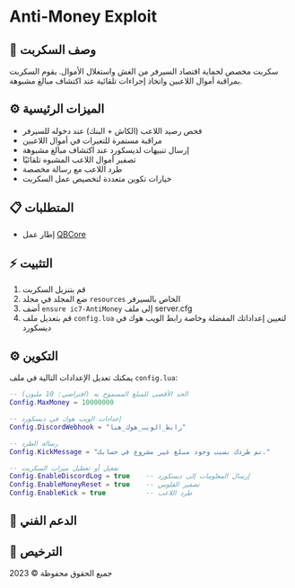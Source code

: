 # Anti-Money Exploit

## 🌟 وصف السكربت
سكربت مخصص لحماية اقتصاد السيرفر من الغش واستغلال الأموال. يقوم السكربت بمراقبة أموال اللاعبين واتخاذ إجراءات تلقائية عند اكتشاف مبالغ مشبوهة.

## ⚙️ الميزات الرئيسية
- فحص رصيد اللاعب (الكاش + البنك) عند دخوله للسيرفر
- مراقبة مستمرة للتغيرات في أموال اللاعبين
- إرسال تنبيهات لديسكورد عند اكتشاف مبالغ مشبوهة
- تصفير أموال اللاعب المشبوه تلقائيًا
- طرد اللاعب مع رسالة مخصصة
- خيارات تكوين متعددة لتخصيص عمل السكربت

## 📋 المتطلبات
- إطار عمل [QBCore](https://github.com/qbcore-framework)

## ⚡ التثبيت
1. قم بتنزيل السكربت
2. ضع المجلد في مجلد `resources` الخاص بالسيرفر
3. أضف `ensure ic7-AntiMoney` إلى ملف server.cfg
4. قم بتعديل ملف `config.lua` لتعيين إعداداتك المفضلة وخاصة رابط الويب هوك في ديسكورد

## ⚙️ التكوين
يمكنك تعديل الإعدادات التالية في ملف `config.lua`:

```lua
-- الحد الأقصى للمبلغ المسموح به (افتراضي: 10 مليون)
Config.MaxMoney = 10000000

-- إعدادات الويب هوك في ديسكورد
Config.DiscordWebhook = "رابط_الويب_هوك_هنا"

-- رسالة الطرد
Config.KickMessage = "تم طردك بسبب وجود مبلغ غير مشروع في حسابك."

-- تفعيل أو تعطيل ميزات السكربت
Config.EnableDiscordLog = true    -- إرسال المعلومات إلى ديسكورد
Config.EnableMoneyReset = true    -- تصفير الفلوس
Config.EnableKick = true          -- طرد اللاعب
```

## 🔧 الدعم الفني




## 📝 الترخيص
جميع الحقوق محفوظة © 2023 
